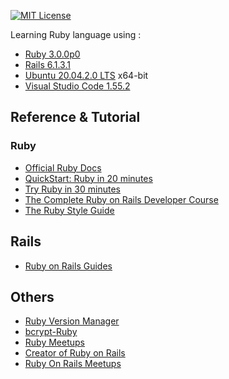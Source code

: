 [![MIT License][license-shield]][license-url]

Learning Ruby language using :

- [Ruby 3.0.0p0](https://www.ruby-lang.org/en/news/2020/12/25/ruby-3-0-0-released/)
- [Rails 6.1.3.1](https://guides.rubyonrails.org/6_1_release_notes.html)
- [Ubuntu 20.04.2.0 LTS](http://releases.ubuntu.com/20.04/) x64-bit
- [Visual Studio Code 1.55.2](https://code.visualstudio.com/updates/v1_55)
## Reference & Tutorial

### Ruby
  - [Official Ruby Docs](https://www.ruby-lang.org/en/documentation/)
  - [QuickStart: Ruby in 20 minutes](https://www.ruby-lang.org/id/documentation/quickstart/)
  - [Try Ruby in 30 minutes](https://try.ruby-lang.org/)
  - [The Complete Ruby on Rails Developer Course](https://www.udemy.com/course/the-complete-ruby-on-rails-developer-course/)
  - [The Ruby Style Guide](https://rubystyle.guide/)

## Rails
  - [Ruby on Rails Guides](https://guides.rubyonrails.org/)

## Others
  - [Ruby Version Manager](https://rvm.io/)
  - [bcrypt-Ruby](https://github.com/bcrypt-ruby/bcrypt-ruby)
  - [Ruby Meetups](https://www.meetup.com/topics/ruby/)
  - [Creator of Ruby on Rails](https://dhh.dk/)
  - [Ruby On Rails Meetups](https://www.meetup.com/topics/ruby-on-rails/)
  
[license-shield]: https://img.shields.io/badge/License-MIT-blue.svg?style=for-the-badge
[license-url]: https://github.com/Yap0894/Learn_Ruby/blob/master/LICENSE.txt
